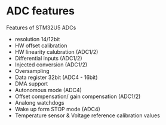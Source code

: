 # ADC features

Features of STM32U5 ADCs

* resolution 14/12bit
* HW offset calibration
* HW linearity calubration (ADC1/2)
* Differential inputs (ADC1/2)
* Injected conversion (ADC1/2)
* Oversampling
* Data register 32bit (ADC4 - 16bit)
* DMA support
* Autonomous mode (ADC4)
* Offset compensation/ gain compensation (ADC1/2)
* Analong watchdogs
* Wake up form STOP mode (ADC4)
* Temperature sensor & Voltage reference calibration values